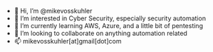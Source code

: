 - 👋 Hi, I’m @mikevosskuhler
- 👀 I’m interested in Cyber Security, especially security automation
- 🌱 I’m currently learning AWS, Azure, and a little bit of pentesting
- 💞️ I’m looking to collaborate on anything automation related
- 📫 mikevosskuhler[at]gmail[dot]com

<!---
mikevosskuhler/mikevosskuhler is a ✨ special ✨ repository because its `README.md` (this file) appears on your GitHub profile.
You can click the Preview link to take a look at your changes.
--->
